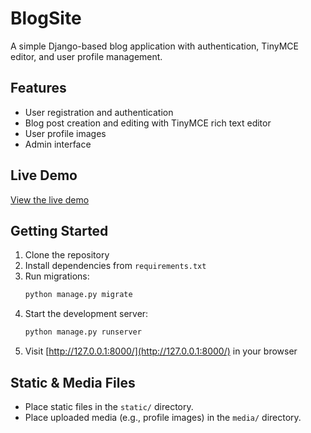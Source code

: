 # BlogSite

A simple Django-based blog application with authentication, TinyMCE editor, and user profile management.

## Features

- User registration and authentication
- Blog post creation and editing with TinyMCE rich text editor
- User profile images
- Admin interface

## Live Demo

[View the live demo](https://blogsite-6824.onrender.com)

## Getting Started

1. Clone the repository
2. Install dependencies from `requirements.txt`
3. Run migrations:
   ```sh
   python manage.py migrate
   ```
4. Start the development server:
   ```sh
   python manage.py runserver
   ```
5. Visit [http://127.0.0.1:8000/](http://127.0.0.1:8000/) in your browser

## Static & Media Files

- Place static files in the `static/` directory.
- Place uploaded media (e.g., profile images) in the `media/` directory.
